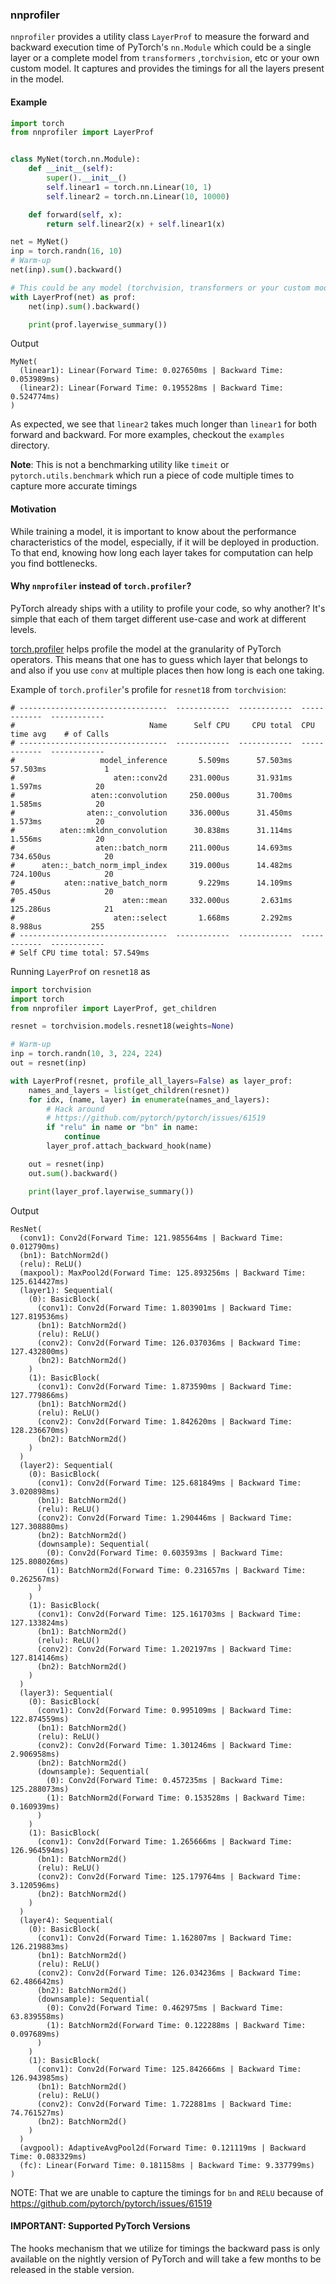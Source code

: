 ### nnprofiler

`nnprofiler` provides a utility class `LayerProf` to measure the forward and backward execution time of PyTorch's `nn.Module` which could be a single layer or a complete model from `transformers` ,`torchvision`, etc or your own custom model. It captures and provides the timings for all the layers present in the model.

#### Example
```python
import torch
from nnprofiler import LayerProf


class MyNet(torch.nn.Module):
    def __init__(self):
        super().__init__()
        self.linear1 = torch.nn.Linear(10, 1)
        self.linear2 = torch.nn.Linear(10, 10000)

    def forward(self, x):
        return self.linear2(x) + self.linear1(x)

net = MyNet()
inp = torch.randn(16, 10)
# Warm-up
net(inp).sum().backward()

# This could be any model (torchvision, transformers or your custom model).
with LayerProf(net) as prof:
    net(inp).sum().backward()

    print(prof.layerwise_summary())
```

Output
```
MyNet(
  (linear1): Linear(Forward Time: 0.027650ms | Backward Time: 0.053989ms)
  (linear2): Linear(Forward Time: 0.195528ms | Backward Time: 0.524774ms)
)
```

As expected, we see that `linear2` takes much longer than `linear1` for both forward and backward. For more examples, checkout the `examples` directory.

**Note**: This is not a benchmarking utility like `timeit` or `pytorch.utils.benchmark` which run a piece of code multiple times to capture more accurate timings

#### Motivation

While training a model, it is important to know about the performance characteristics of the model, especially, if it will be deployed in production. To that end, knowing how long each layer takes for computation can help you find bottlenecks.

#### Why `nnprofiler` instead of `torch.profiler`?

PyTorch already ships with a utility to profile your code, so why another? It's simple that each of them target different use-case and work at different levels.

[torch.profiler](https://pytorch.org/docs/stable/profiler.html) helps profile the model at the granularity of PyTorch operators. This means that one has to guess which layer that belongs to and also if you use `conv` at multiple places then how long is each one taking.

Example of `torch.profiler`'s profile for `resnet18` from `torchvision`:
```
# ---------------------------------  ------------  ------------  ------------  ------------
#                              Name      Self CPU     CPU total  CPU time avg    # of Calls
# ---------------------------------  ------------  ------------  ------------  ------------
#                   model_inference       5.509ms      57.503ms      57.503ms             1
#                      aten::conv2d     231.000us      31.931ms       1.597ms            20
#                 aten::convolution     250.000us      31.700ms       1.585ms            20
#                aten::_convolution     336.000us      31.450ms       1.573ms            20
#          aten::mkldnn_convolution      30.838ms      31.114ms       1.556ms            20
#                  aten::batch_norm     211.000us      14.693ms     734.650us            20
#      aten::_batch_norm_impl_index     319.000us      14.482ms     724.100us            20
#           aten::native_batch_norm       9.229ms      14.109ms     705.450us            20
#                        aten::mean     332.000us       2.631ms     125.286us            21
#                      aten::select       1.668ms       2.292ms       8.988us           255
# ---------------------------------  ------------  ------------  ------------  ------------
# Self CPU time total: 57.549ms
```

Running `LayerProf` on `resnet18` as
```python
import torchvision
import torch
from nnprofiler import LayerProf, get_children

resnet = torchvision.models.resnet18(weights=None)

# Warm-up
inp = torch.randn(10, 3, 224, 224)
out = resnet(inp)

with LayerProf(resnet, profile_all_layers=False) as layer_prof:
    names_and_layers = list(get_children(resnet))
    for idx, (name, layer) in enumerate(names_and_layers):
        # Hack around 
        # https://github.com/pytorch/pytorch/issues/61519
        if "relu" in name or "bn" in name:
            continue
        layer_prof.attach_backward_hook(name)

    out = resnet(inp)
    out.sum().backward()

    print(layer_prof.layerwise_summary())

```

Output
```
ResNet(
  (conv1): Conv2d(Forward Time: 121.985564ms | Backward Time: 0.012790ms)
  (bn1): BatchNorm2d()
  (relu): ReLU()
  (maxpool): MaxPool2d(Forward Time: 125.893256ms | Backward Time: 125.614427ms)
  (layer1): Sequential(
    (0): BasicBlock(
      (conv1): Conv2d(Forward Time: 1.803901ms | Backward Time: 127.819536ms)
      (bn1): BatchNorm2d()
      (relu): ReLU()
      (conv2): Conv2d(Forward Time: 126.037036ms | Backward Time: 127.432800ms)
      (bn2): BatchNorm2d()
    )
    (1): BasicBlock(
      (conv1): Conv2d(Forward Time: 1.873590ms | Backward Time: 127.779866ms)
      (bn1): BatchNorm2d()
      (relu): ReLU()
      (conv2): Conv2d(Forward Time: 1.842620ms | Backward Time: 128.236670ms)
      (bn2): BatchNorm2d()
    )
  )
  (layer2): Sequential(
    (0): BasicBlock(
      (conv1): Conv2d(Forward Time: 125.681849ms | Backward Time: 3.020898ms)
      (bn1): BatchNorm2d()
      (relu): ReLU()
      (conv2): Conv2d(Forward Time: 1.290446ms | Backward Time: 127.308880ms)
      (bn2): BatchNorm2d()
      (downsample): Sequential(
        (0): Conv2d(Forward Time: 0.603593ms | Backward Time: 125.808026ms)
        (1): BatchNorm2d(Forward Time: 0.231657ms | Backward Time: 0.262567ms)
      )
    )
    (1): BasicBlock(
      (conv1): Conv2d(Forward Time: 125.161703ms | Backward Time: 127.133824ms)
      (bn1): BatchNorm2d()
      (relu): ReLU()
      (conv2): Conv2d(Forward Time: 1.202197ms | Backward Time: 127.814146ms)
      (bn2): BatchNorm2d()
    )
  )
  (layer3): Sequential(
    (0): BasicBlock(
      (conv1): Conv2d(Forward Time: 0.995109ms | Backward Time: 122.874559ms)
      (bn1): BatchNorm2d()
      (relu): ReLU()
      (conv2): Conv2d(Forward Time: 1.301246ms | Backward Time: 2.906958ms)
      (bn2): BatchNorm2d()
      (downsample): Sequential(
        (0): Conv2d(Forward Time: 0.457235ms | Backward Time: 125.288073ms)
        (1): BatchNorm2d(Forward Time: 0.153528ms | Backward Time: 0.160939ms)
      )
    )
    (1): BasicBlock(
      (conv1): Conv2d(Forward Time: 1.265666ms | Backward Time: 126.964594ms)
      (bn1): BatchNorm2d()
      (relu): ReLU()
      (conv2): Conv2d(Forward Time: 125.179764ms | Backward Time: 3.120596ms)
      (bn2): BatchNorm2d()
    )
  )
  (layer4): Sequential(
    (0): BasicBlock(
      (conv1): Conv2d(Forward Time: 1.162807ms | Backward Time: 126.219883ms)
      (bn1): BatchNorm2d()
      (relu): ReLU()
      (conv2): Conv2d(Forward Time: 126.034236ms | Backward Time: 62.486642ms)
      (bn2): BatchNorm2d()
      (downsample): Sequential(
        (0): Conv2d(Forward Time: 0.462975ms | Backward Time: 63.839558ms)
        (1): BatchNorm2d(Forward Time: 0.122288ms | Backward Time: 0.097689ms)
      )
    )
    (1): BasicBlock(
      (conv1): Conv2d(Forward Time: 125.842666ms | Backward Time: 126.943985ms)
      (bn1): BatchNorm2d()
      (relu): ReLU()
      (conv2): Conv2d(Forward Time: 1.722881ms | Backward Time: 74.761527ms)
      (bn2): BatchNorm2d()
    )
  )
  (avgpool): AdaptiveAvgPool2d(Forward Time: 0.121119ms | Backward Time: 0.083329ms)
  (fc): Linear(Forward Time: 0.181158ms | Backward Time: 9.337799ms)
)
```

NOTE: That we are unable to capture the timings for `bn` and `RELU` because of https://github.com/pytorch/pytorch/issues/61519

#### IMPORTANT: Supported PyTorch Versions
The hooks mechanism that we utilize for timings the backward pass is only available on the nightly version of PyTorch and will take a few months to be released in the stable version.
